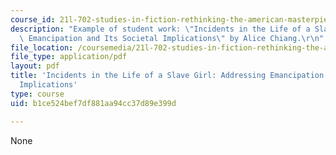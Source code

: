 ```yaml
---
course_id: 21l-702-studies-in-fiction-rethinking-the-american-masterpiece-fall-2007
description: "Example of student work: \"Incidents in the Life of a Slave Girl: Addressing\
  \ Emancipation and Its Societal Implications\" by Alice Chiang.\r\n"
file_location: /coursemedia/21l-702-studies-in-fiction-rethinking-the-american-masterpiece-fall-2007/b1ce524bef7df881aa94cc37d89e399d_achiang_essay2.pdf
file_type: application/pdf
layout: pdf
title: 'Incidents in the Life of a Slave Girl: Addressing Emancipation and Its Societal
  Implications'
type: course
uid: b1ce524bef7df881aa94cc37d89e399d

---
```

None